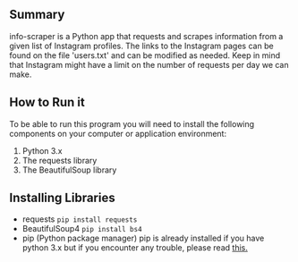 ## Summary
info-scraper is a Python app that requests and scrapes information from a given list of Instagram  profiles. The links to the Instagram  pages can be found on the file 'users.txt' and can be modified as needed. Keep in mind that Instagram might have a limit on the number of requests per day we can make.

## How to Run it
To be able to run this program you will need to install the following components on your computer or application environment:
1. Python 3.x
1. The requests library
1. The BeautifulSoup library

## Installing Libraries
* requests
`pip install requests`
* BeautifulSoup4
`pip install bs4`
* pip (Python package manager)
pip is already installed if you have python 3.x but if you encounter any trouble, please read [this.](https://pip.pypa.io/en/stable/installing/)
